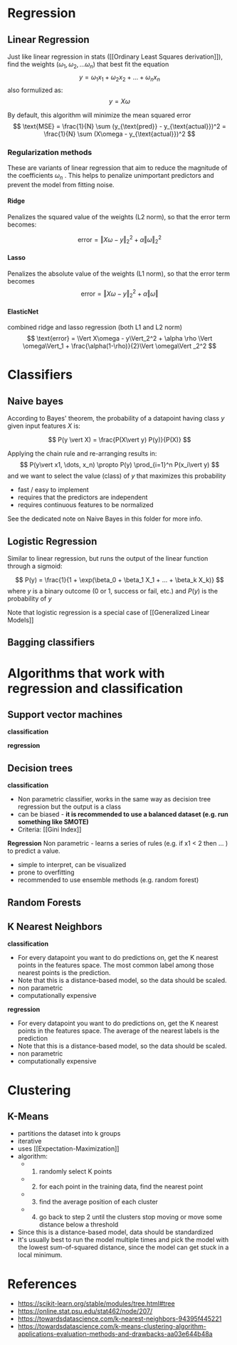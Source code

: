 # Regression

## Linear Regression

Just like linear regression in stats ([[Ordinary Least Squares derivation]]), find the weights ($\omega_1, \omega_2, ... \omega_n$) that best fit the equation
$$
y = \omega_1 x_1 + \omega_2 x_2 + ... + \omega_n x_n
$$
also formulized as:
$$
y = X\omega
$$

By default, this algorithm will minimize the mean squared error
$$
\text{MSE} = \frac{1}{N} \sum (y_{\text{pred}} - y_{\text{actual}})^2 = \frac{1}{N} \sum (X\omega - y_{\text{actual}})^2
$$


### Regularization methods
These are variants of linear regression that aim to reduce the magnitude of the coefficients $\omega_n$ . This helps to penalize unimportant predictors and prevent the model from fitting noise.

#### Ridge
Penalizes the squared value of the weights (L2 norm), so that the error term becomes:

$$
\text{error} = \Vert X\omega - y\Vert_2^2 + \alpha\Vert\omega\Vert_2^2
$$

#### Lasso
Penalizes the absolute value of the weights (L1 norm), so that the error term becomes
$$
\text{error} = \Vert X\omega - y \Vert_2^2 + \alpha\Vert\omega\Vert
$$

#### ElasticNet
combined ridge and lasso regression (both L1 and L2 norm)
$$
\text{error} = \Vert X\omega - y\Vert_2^2 + \alpha \rho \Vert \omega\Vert_1 + \frac{\alpha(1-\rho)}{2}\Vert \omega\Vert _2^2
$$



# Classifiers

## Naive bayes

According to Bayes' theorem, the probability of a datapoint having class $y$ given input features $X$ is:

$$
P(y \vert X) = \frac{P(X\vert y) P(y)}{P(X)}
$$

Applying the chain rule and re-arranging results in:
$$
P(y\vert x1, \dots, x_n) \propto P(y) \prod_{i=1}^n P(x_i\vert y)
$$
and we want to select the value (class) of $y$ that maximizes this probability 

- fast / easy to implement
- requires that the predictors are independent
- requires continuous features to be normalized


See the dedicated note on Naive Bayes in this folder for more info. 

## Logistic Regression

Similar to linear regression, but runs the output of the linear function through a sigmoid:

$$
P(y) = \frac{1}{1 + \exp(\beta_0 + \beta_1 X_1 + ... + \beta_k X_k)}
$$
where $y$ is a binary outcome (0 or 1, success or fail, etc.) and $P(y)$ is the probability of $y$

Note that logistic regression is a special case of [[Generalized Linear Models]]

## Bagging classifiers


# Algorithms that work with regression and classification


## Support vector machines

**classification**

**regression**

## Decision trees

**classification**

- Non parametric classifier, works in the same way as decision tree regression but the output is a class
- can be biased - **it is recommended to use a balanced dataset (e.g. run something like  SMOTE)** 
- Criteria: [[Gini Index]]

**Regression**
Non parametric - learns a series of rules (e.g. if x1 < 2 then ... ) to predict a value.
- simple to interpret, can be visualized
- prone to overfitting
- recommended to use ensemble methods (e.g. random forest)
## Random Forests


## K Nearest Neighbors

**classification**
- For every datapoint you want to do predictions on, get the K nearest points in the features space. The most common label among those nearest points is the prediction.
- Note that this is a distance-based model, so the data should be scaled.
- non parametric
- computationally expensive

**regression**
 - For every datapoint you want to do predictions on, get the K nearest points in the features space. The average of the nearest labels is the prediction
- Note that this is a distance-based model, so the data should be scaled.
- non parametric
- computationally expensive

# Clustering

## K-Means
- partitions the dataset into k groups
- iterative
- uses [[Expectation-Maximization]]
- algorithm:
	- 1) randomly select K points
	- 2) for each point in the training data, find the nearest point
	- 3) find the average position of each cluster
	- 4) go back to step 2 until the clusters stop moving or move some distance below a threshold
- Since this is a distance-based model, data should be standardized
- It's usually best to run the model multiple times and pick the model with the lowest sum-of-squared distance, since the model can get stuck in a local minimum. 
# References
- https://scikit-learn.org/stable/modules/tree.html#tree
- https://online.stat.psu.edu/stat462/node/207/
- https://towardsdatascience.com/k-nearest-neighbors-94395f445221
- https://towardsdatascience.com/k-means-clustering-algorithm-applications-evaluation-methods-and-drawbacks-aa03e644b48a

